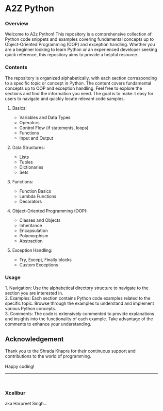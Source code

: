 <h1> A2Z Python </h1>

<h3> Overview</h3>
Welcome to A2z Python! This repository is a comprehensive collection of Python code snippets and examples covering fundamental concepts up to Object-Oriented Programming (OOP) and exception handling. Whether you are a beginner looking to learn Python or an experienced developer seeking quick reference, this repository aims to provide a helpful resource.

<h3>Contents</h3>
The repository is organized alphabetically, with each section corresponding to a specific topic or concept in Python. The content covers fundamental concepts up to OOP and exception handling. Feel free to explore the sections and find the information you need. The goal is to make it easy for users to navigate and quickly locate relevant code samples.

1. Basics:
   - Variables and Data Types
   - Operators
   - Control Flow (if statements, loops)
   - Functions
   - Input and Output

2. Data Structures:
   - Lists
   - Tuples
   - Dictionaries
   - Sets

3. Functions:
   - Function Basics
   - Lambda Functions
   - Decorators

4. Object-Oriented Programming (OOP):
   - Classes and Objects
   - Inheritance
   - Encapsulation
   - Polymorphism
   - Abstraction

5. Exception Handling:
   - Try, Except, Finally blocks
   - Custom Exceptions

<h3>Usage</h3>
1. Navigation: Use the alphabetical directory structure to navigate to the section you are interested in.
<br>
2. Examples: Each section contains Python code examples related to the specific topic. Browse through the examples to understand and implement various Python concepts.
<br>
3. Comments: The code is extensively commented to provide explanations and insights into the functionality of each example. Take advantage of the comments to enhance your understanding.
<br>

<h2>Acknowledgement </h2>
Thank you to the Shrada Khapra for their continuous support and contributions to the world of programming.
<br>
<br>
Happy coding!
<br>
<hr>
<br>
<p>
<b>
<h3>Xcalibur</h3> 
</b>
aka Harpreet Singh...
</p>
